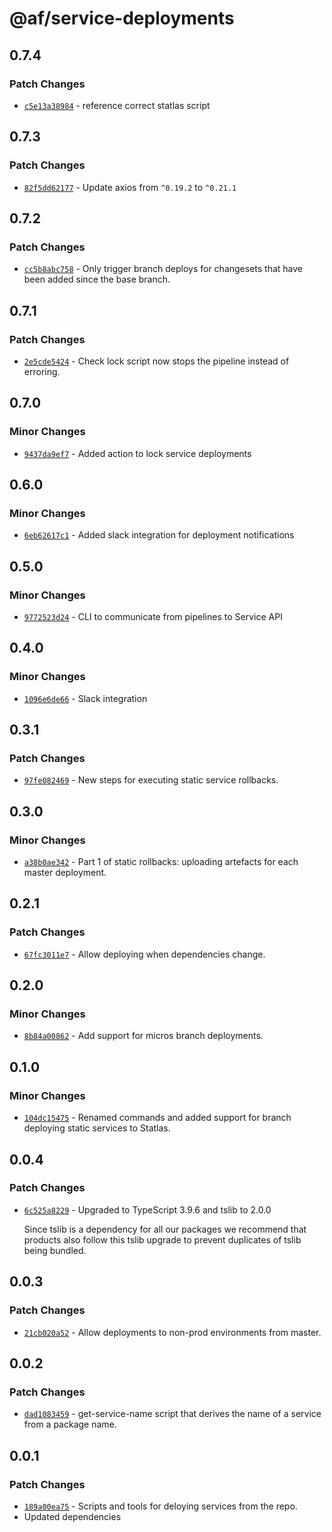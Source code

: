 # @af/service-deployments

## 0.7.4

### Patch Changes

- [`c5e13a38984`](https://bitbucket.org/atlassian/atlassian-frontend/commits/c5e13a38984) - reference correct statlas script

## 0.7.3

### Patch Changes

- [`82f5dd62177`](https://bitbucket.org/atlassian/atlassian-frontend/commits/82f5dd62177) - Update axios from `^0.19.2` to `^0.21.1`

## 0.7.2

### Patch Changes

- [`cc5b8abc758`](https://bitbucket.org/atlassian/atlassian-frontend/commits/cc5b8abc758) - Only trigger branch deploys for changesets that have been added since the base branch.

## 0.7.1

### Patch Changes

- [`2e5cde5424`](https://bitbucket.org/atlassian/atlassian-frontend/commits/2e5cde5424) - Check lock script now stops the pipeline instead of erroring.

## 0.7.0

### Minor Changes

- [`9437da9ef7`](https://bitbucket.org/atlassian/atlassian-frontend/commits/9437da9ef7) - Added action to lock service deployments

## 0.6.0

### Minor Changes

- [`6eb62617c1`](https://bitbucket.org/atlassian/atlassian-frontend/commits/6eb62617c1) - Added slack integration for deployment notifications

## 0.5.0

### Minor Changes

- [`9772523d24`](https://bitbucket.org/atlassian/atlassian-frontend/commits/9772523d24) - CLI to communicate from pipelines to Service API

## 0.4.0

### Minor Changes

- [`1096e6de66`](https://bitbucket.org/atlassian/atlassian-frontend/commits/1096e6de66) - Slack integration

## 0.3.1

### Patch Changes

- [`97fe082469`](https://bitbucket.org/atlassian/atlassian-frontend/commits/97fe082469) - New steps for executing static service rollbacks.

## 0.3.0

### Minor Changes

- [`a38b0ae342`](https://bitbucket.org/atlassian/atlassian-frontend/commits/a38b0ae342) - Part 1 of static rollbacks: uploading artefacts for each master deployment.

## 0.2.1

### Patch Changes

- [`67fc3011e7`](https://bitbucket.org/atlassian/atlassian-frontend/commits/67fc3011e7) - Allow deploying when dependencies change.

## 0.2.0

### Minor Changes

- [`8b84a00862`](https://bitbucket.org/atlassian/atlassian-frontend/commits/8b84a00862) - Add support for micros branch deployments.

## 0.1.0

### Minor Changes

- [`104dc15475`](https://bitbucket.org/atlassian/atlassian-frontend/commits/104dc15475) - Renamed commands and added support for branch deploying static services to Statlas.

## 0.0.4

### Patch Changes

- [`6c525a8229`](https://bitbucket.org/atlassian/atlassian-frontend/commits/6c525a8229) - Upgraded to TypeScript 3.9.6 and tslib to 2.0.0

  Since tslib is a dependency for all our packages we recommend that products also follow this tslib upgrade
  to prevent duplicates of tslib being bundled.

## 0.0.3

### Patch Changes

- [`21cb020a52`](https://bitbucket.org/atlassian/atlassian-frontend/commits/21cb020a52) - Allow deployments to non-prod environments from master.

## 0.0.2

### Patch Changes

- [`dad1083459`](https://bitbucket.org/atlassian/atlassian-frontend/commits/dad1083459) - get-service-name script that derives the name of a service from a package name.

## 0.0.1

### Patch Changes

- [`189a00ea75`](https://bitbucket.org/atlassian/atlassian-frontend/commits/189a00ea75) - Scripts and tools for deloying services from the repo.
- Updated dependencies
